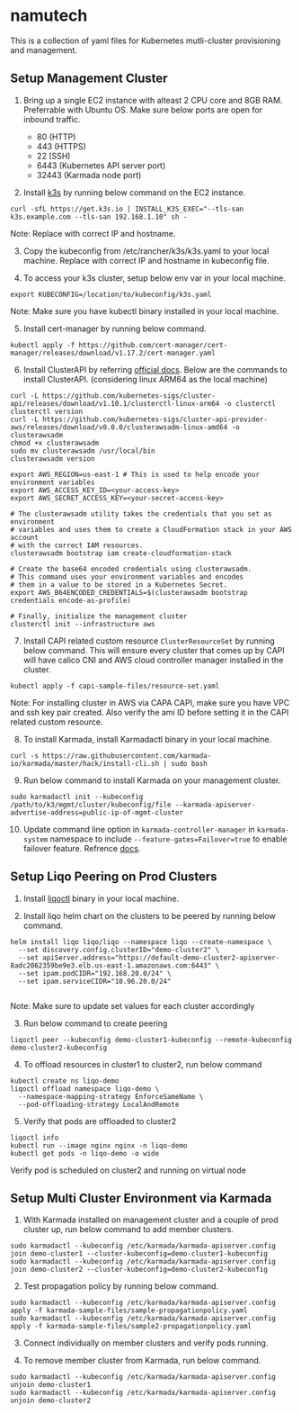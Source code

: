 # namutech

This is a collection of yaml files for Kubernetes mutli-cluster provisioning and management.

## Setup Management Cluster

1. Bring up a single EC2 instance with alteast 2 CPU core and 8GB RAM. Preferrable with Ubuntu OS. Make sure below ports are open for inbound traffic.

    - 80 (HTTP)
    - 443 (HTTPS)
    - 22 (SSH)
    - 6443 (Kubernetes API server port)
    - 32443 (Karmada node port)

2. Install [k3s](https://rancher.com/docs/k3s/latest/en/installation/) by running below command on the EC2 instance.

```
curl -sfL https://get.k3s.io | INSTALL_K3S_EXEC="--tls-san k3s.example.com --tls-san 192.168.1.10" sh -
```
Note: Replace with correct IP and hostname.

3. Copy the kubeconfig from /etc/rancher/k3s/k3s.yaml to your local machine. Replace with correct IP and hostname in kubeconfig file.

4. To access your k3s cluster, setup below env var in your local machine.

```
export KUBECONFIG=/location/to/kubeconfig/k3s.yaml
```
Note: Make sure you have kubectl binary installed in your local machine.

5. Install cert-manager by running below command.

```
kubectl apply -f https://github.com/cert-manager/cert-manager/releases/download/v1.17.2/cert-manager.yaml
```
6. Install ClusterAPI by referring [official docs](https://cluster-api-aws.sigs.k8s.io/getting-started). Below are the commands to install ClusterAPI. (considering linux ARM64 as the local machine)

``` 
curl -L https://github.com/kubernetes-sigs/cluster-api/releases/download/v1.10.1/clusterctl-linux-arm64 -o clusterctl
clusterctl version
curl -L https://github.com/kubernetes-sigs/cluster-api-provider-aws/releases/download/v0.0.0/clusterawsadm-linux-amd64 -o clusterawsadm
chmod +x clusterawsadm
sudo mv clusterawsadm /usr/local/bin
clusterawsadm version

export AWS_REGION=us-east-1 # This is used to help encode your environment variables
export AWS_ACCESS_KEY_ID=<your-access-key>
export AWS_SECRET_ACCESS_KEY=<your-secret-access-key>

# The clusterawsadm utility takes the credentials that you set as environment
# variables and uses them to create a CloudFormation stack in your AWS account
# with the correct IAM resources.
clusterawsadm bootstrap iam create-cloudformation-stack

# Create the base64 encoded credentials using clusterawsadm.
# This command uses your environment variables and encodes
# them in a value to be stored in a Kubernetes Secret.
export AWS_B64ENCODED_CREDENTIALS=$(clusterawsadm bootstrap credentials encode-as-profile)

# Finally, initialize the management cluster
clusterctl init --infrastructure aws
```

7. Install CAPI related custom resource `ClusterResourceSet` by running below command. This will ensure every cluster that comes up by CAPI will have calico CNI and AWS cloud controller manager installed in the cluster.

```
kubectl apply -f capi-sample-files/resource-set.yaml
```
Note: For installing cluster in AWS via CAPA CAPI, make sure you have VPC and ssh key pair created. Also verify the ami ID before setting it in the CAPI related custom resource.

8. To install Karmada, install Karmadactl binary in your local machine.

```
curl -s https://raw.githubusercontent.com/karmada-io/karmada/master/hack/install-cli.sh | sudo bash
```

9. Run below command to install Karmada on your management cluster.

```
sudo karmadactl init --kubeconfig /path/to/k3/mgmt/cluster/kubeconfig/file --karmada-apiserver-advertise-address=public-ip-of-mgmt-cluster
```

10. Update command line option in `karmada-controller-manager` in `karmada-system` namespace to include `--feature-gates=Failover=true` to enable failover feature. Refrence [docs](https://karmada.io/docs/userguide/failover/failover-overview#how-do-i-enable-the-feature).

## Setup Liqo Peering on Prod Clusters

1. Install [liqoctl](https://docs.liqo.io/en/v0.5.3/installation/liqoctl.html) binary in your local machine. 

2. Install liqo helm chart on the clusters to be peered by running below command.

```
helm install liqo liqo/liqo --namespace liqo --create-namespace \
  --set discovery.config.clusterID="demo-cluster2" \
  --set apiServer.address="https://default-demo-cluster2-apiserver-8adc2062359be9e3.elb.us-east-1.amazonaws.com:6443" \
  --set ipam.podCIDR="192.168.20.0/24" \
  --set ipam.serviceCIDR="10.96.20.0/24"
  
```
Note: Make sure to update set values for each cluster accordingly

3. Run below command to create peering

```
liqoctl peer --kubeconfig demo-cluster1-kubeconfig --remote-kubeconfig demo-cluster2-kubeconfig
```
 
4. To offload resources in cluster1 to cluster2, run below command

```
kubectl create ns liqo-demo
liqoctl offload namespace liqo-demo \
  --namespace-mapping-strategy EnforceSameName \
  --pod-offloading-strategy LocalAndRemote
```
5. Verify that pods are offloaded to cluster2

```
liqoctl info
kubectl run --image nginx nginx -n liqo-demo
kubectl get pods -n liqo-demo -o wide
```
Verify pod is scheduled on cluster2 and running on virtual node


## Setup Multi Cluster Environment via Karmada

1. With Karmada installed on management cluster and a couple of prod cluster up, run below command to add member clusters.

```
sudo karmadactl --kubeconfig /etc/karmada/karmada-apiserver.config join demo-cluster1 --cluster-kubeconfig=demo-cluster1-kubeconfig
sudo karmadactl --kubeconfig /etc/karmada/karmada-apiserver.config join demo-cluster2 --cluster-kubeconfig=demo-cluster2-kubeconfig
```

2. Test propagation policy by running below command.

```
sudo karmadactl --kubeconfig /etc/karmada/karmada-apiserver.config apply -f karmada-sample-files/sample-propagationpolicy.yaml
sudo karmadactl --kubeconfig /etc/karmada/karmada-apiserver.config apply -f karmada-sample-files/sample2-propagationpolicy.yaml
```
3. Connect individually on member clusters and verify pods running.

4. To remove member cluster from Karmada, run below command.

```
sudo karmadactl --kubeconfig /etc/karmada/karmada-apiserver.config unjoin demo-cluster1
sudo karmadactl --kubeconfig /etc/karmada/karmada-apiserver.config unjoin demo-cluster2
```
